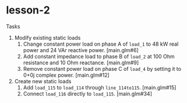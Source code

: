 # lesson-2

Tasks
1. Modify existing static loads
    1. Change constant power load on phase A of `load_1` to 48 kW real power and 24 VAr reactive power. [main.glm#6]
    2. Add constant impedance load to phase B of `load_2` at 100 Ohm resistance and 10 Ohm reactance. [main.glm#9]
    3. Remove constant power load on phase C of `load_4` by setting it to 0+0j complex power. [main.glm#12]
2. Create new static loads
     1. Add `load_115` to `load_114` through `line_114to115`. [main.glm#15]
     2. Connect `load_116` directly to `load_115`. [main.glm#34]
